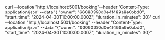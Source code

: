 
curl --location "http://localhost:5001/booking"--header 'Content-Type: application/json' --data '{ "owner": "66080390d0e4f489a8e0bbd0", "start_time": "2024-04-30T10:00:00.000Z", "duration_in_minutes": 30}'
curl --location "http://localhost:5001/booking" --header "Content-Type: application/json" --data "{\"owner\": \"66080390d0e4f489a8e0bbd0\", \"start_time\": \"2024-04-30T10:00:00.000Z\", \"duration_in_minutes\": 30}"
